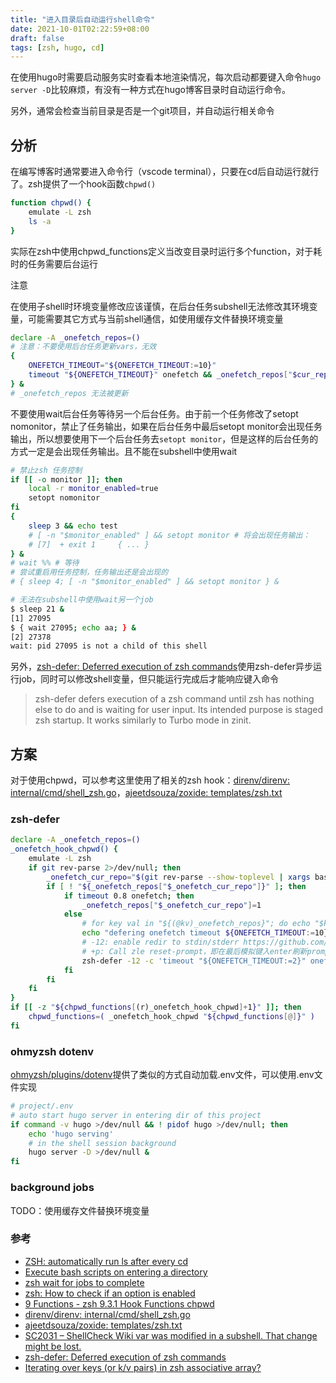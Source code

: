 ```yaml
---
title: "进入目录后自动运行shell命令"
date: 2021-10-01T02:22:59+08:00
draft: false
tags: [zsh, hugo, cd]
---
```


在使用hugo时需要启动服务实时查看本地渲染情况，每次启动都要键入命令`hugo server -D`比较麻烦，有没有一种方式在hugo博客目录时自动运行命令。

另外，通常会检查当前目录是否是一个git项目，并自动运行相关命令

## 分析

在编写博客时通常要进入命令行（vscode terminal），只要在cd后自动运行就行了。zsh提供了一个hook函数`chpwd()`

```bash
function chpwd() {
    emulate -L zsh
    ls -a
}
```

实际在zsh中使用chpwd_functions定义当改变目录时运行多个function，对于耗时的任务需要后台运行

注意

在使用子shell时环境变量修改应该谨慎，在后台任务subshell无法修改其环境变量，可能需要其它方式与当前shell通信，如使用缓存文件替换环境变量

```bash
declare -A _onefetch_repos=()
# 注意：不要使用后台任务更新vars，无效
{
    ONEFETCH_TIMEOUT="${ONEFETCH_TIMEOUT:=10}"
    timeout "${ONEFETCH_TIMEOUT}" onefetch && _onefetch_repos["$cur_repo"]=1
} &
# _onefetch_repos 无法被更新
```

不要使用wait后台任务等待另一个后台任务。由于前一个任务修改了setopt nomonitor，禁止了任务输出，如果在后台任务中最后setopt monitor会出现任务输出，所以想要使用下一个后台任务去`setopt monitor`，但是这样的后台任务的方式一定是会出现任务输出。且不能在subshell中使用wait

```bash
# 禁止zsh 任务控制
if [[ -o monitor ]]; then
    local -r monitor_enabled=true
    setopt nomonitor
fi
{
    sleep 3 && echo test
    # [ -n "$monitor_enabled" ] && setopt monitor # 将会出现任务输出：
    # [7]  + exit 1     { ... }
} &
# wait %% # 等待
# 尝试重启用任务控制，任务输出还是会出现的
# { sleep 4; [ -n "$monitor_enabled" ] && setopt monitor } &

# 无法在subshell中使用wait另一个job
$ sleep 21 &
[1] 27095
$ { wait 27095; echo aa; } &
[2] 27378
wait: pid 27095 is not a child of this shell
```

另外，[zsh-defer: Deferred execution of zsh commands](https://github.com/romkatv/zsh-defer)使用zsh-defer异步运行job，同时可以修改shell变量，但只能运行完成后才能响应键入命令

> zsh-defer defers execution of a zsh command until zsh has nothing else to do and is waiting for user input. Its intended purpose is staged zsh startup. It works similarly to Turbo mode in zinit.

## 方案

对于使用chpwd，可以参考这里使用了相关的zsh hook：[direnv/direnv: internal/cmd/shell_zsh.go](https://github.com/direnv/direnv/blob/c74bab86d2c547364c0f5c282ff41d76f1ebadde/internal/cmd/shell_zsh.go#L10-L22)，[ajeetdsouza/zoxide: templates/zsh.txt](https://github.com/ajeetdsouza/zoxide/blob/main/templates/zsh.txt)

### zsh-defer

```bash
declare -A _onefetch_repos=()
_onefetch_hook_chpwd() {
    emulate -L zsh
    if git rev-parse 2>/dev/null; then
        _onefetch_cur_repo="$(git rev-parse --show-toplevel | xargs basename)"
        if [ ! "${_onefetch_repos["$_onefetch_cur_repo"]}" ]; then
            if timeout 0.8 onefetch; then
                _onefetch_repos["$_onefetch_cur_repo"]=1
            else
                # for key val in "${(@kv)_onefetch_repos}"; do echo "$key -> $val"; done
                echo "defering onefetch timeout ${ONEFETCH_TIMEOUT:=10} for $_onefetch_cur_repo"
                # -12: enable redir to stdin/stderr https://github.com/romkatv/zsh-defer#usage
                # +p: Call zle reset-prompt，即在最后模拟键入enter刷新prompt
                zsh-defer -12 -c 'timeout "${ONEFETCH_TIMEOUT:=2}" onefetch && _onefetch_repos["$_onefetch_cur_repo"]=1' # eval
            fi
        fi
    fi
}
if [[ -z "${chpwd_functions[(r)_onefetch_hook_chpwd]+1}" ]]; then
    chpwd_functions=( _onefetch_hook_chpwd "${chpwd_functions[@]}" )
fi
```

### ohmyzsh dotenv

[ohmyzsh/plugins/dotenv](https://github.com/ohmyzsh/ohmyzsh/tree/master/plugins/dotenv)提供了类似的方式自动加载.env文件，可以使用.env文件实现

```bash
# project/.env
# auto start hugo server in entering dir of this project
if command -v hugo >/dev/null && ! pidof hugo >/dev/null; then
    echo 'hugo serving'
    # in the shell session background
    hugo server -D >/dev/null &
fi
```

### background jobs

TODO：使用缓存文件替换环境变量

### 参考

* [ZSH: automatically run ls after every cd](https://stackoverflow.com/a/3964198/8566831)
* [Execute bash scripts on entering a directory](https://unix.stackexchange.com/a/21364)
* [zsh wait for jobs to complete](https://unix.stackexchange.com/a/227411)
* [zsh: How to check if an option is enabled](https://unix.stackexchange.com/a/122743)
* [9 Functions - zsh 9.3.1 Hook Functions chpwd](https://zsh.sourceforge.io/Doc/Release/Functions.html)
* [direnv/direnv: internal/cmd/shell_zsh.go](https://github.com/direnv/direnv/blob/c74bab86d2c547364c0f5c282ff41d76f1ebadde/internal/cmd/shell_zsh.go#L10-L22)
* [ajeetdsouza/zoxide: templates/zsh.txt](https://github.com/ajeetdsouza/zoxide/blob/main/templates/zsh.txt)
* [SC2031 – ShellCheck Wiki var was modified in a subshell. That change might be lost.](https://www.shellcheck.net/wiki/SC2031)
* [zsh-defer: Deferred execution of zsh commands](https://github.com/romkatv/zsh-defer)
* [Iterating over keys (or k/v pairs) in zsh associative array?](https://superuser.com/a/1237504)
